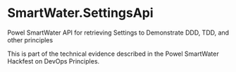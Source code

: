 # SmartWater.SettingsApi
Powel SmartWater API for retrieving Settings to Demonstrate DDD, TDD, and other principles

This is part of the technical evidence described in the Powel SmartWater Hackfest on DevOps Principles. 
